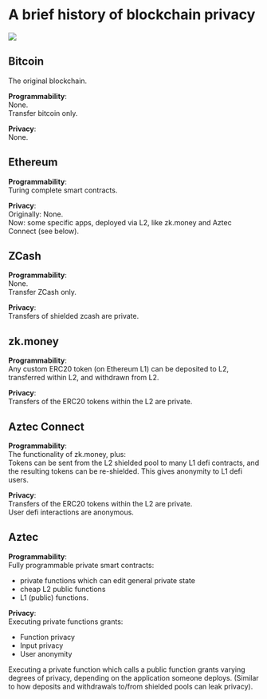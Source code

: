 # A brief history of blockchain privacy

<!-- See here for pics: https://hackmd.io/d0VCyKGMTpe-O5GfArSZVg -->

![](https://hackmd.io/_uploads/HytgxpMXn.png)

## Bitcoin

The original blockchain.  

**Programmability**:  
None.  
Transfer bitcoin only.

**Privacy**:  
None.

## Ethereum

**Programmability**:  
Turing complete smart contracts.

**Privacy**:  
Originally: None.  
Now: some specific apps, deployed via L2, like zk.money and Aztec Connect (see below).

## ZCash

**Programmability**:  
None.  
Transfer ZCash only.

**Privacy**:  
Transfers of shielded zcash are private.

## zk.money

**Programmability**:  
Any custom ERC20 token (on Ethereum L1) can be deposited to L2, transferred within L2, and withdrawn from L2.

**Privacy**:  
Transfers of the ERC20 tokens within the L2 are private.

## Aztec Connect

**Programmability**:  
The functionality of zk.money, plus:  
Tokens can be sent from the L2 shielded pool to many L1 defi contracts, and the resulting tokens can be re-shielded. This gives anonymity to L1 defi users.

**Privacy**:  
Transfers of the ERC20 tokens within the L2 are private.  
User defi interactions are anonymous.

## Aztec

**Programmability**:  
Fully programmable private smart contracts:
- private functions which can edit general private state
- cheap L2 public functions
- L1 (public) functions.

**Privacy**:  
Executing private functions grants:
- Function privacy
- Input privacy
- User anonymity  

Executing a private function which calls a public function grants varying degrees of privacy, depending on the application someone deploys. (Similar to how deposits and withdrawals to/from shielded pools can leak privacy).